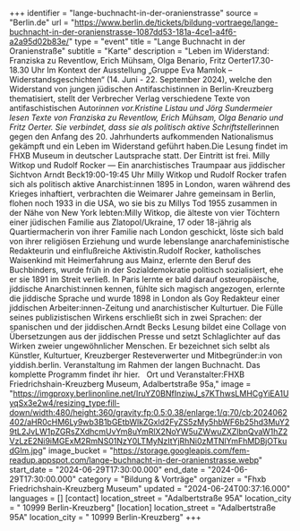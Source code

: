 +++
identifier = "lange-buchnacht-in-der-oranienstrasse"
source = "Berlin.de"
url = "https://www.berlin.de/tickets/bildung-vortraege/lange-buchnacht-in-der-oranienstrasse-1087dd53-181a-4ce1-a4f6-a2a95d02b83e/"
type = "event"
title = "Lange Buchnacht in der Oranienstraße"
subtitle = "Karte"
description = "Leben im Widerstand: Franziska zu Reventlow, Erich Mühsam, Olga Benario, Fritz Oerter17.30-18.30 Uhr Im Kontext der Ausstellung „Gruppe Eva Mamlok – Widerstandsgeschichten“ (14. Juni - 22. September 2024), welche den Widerstand von jungen jüdischen Antifaschistinnen in Berlin-Kreuzberg thematisiert, stellt der Verbrecher Verlag verschiedene Texte von antifaschistischen Autor*innen vor.Kristine Listau und Jörg Sundermeier lesen Texte von Franziska zu Reventlow, Erich Mühsam, Olga Benario und Fritz Oerter. Sie verbindet, dass sie als politisch aktive Schriftsteller*innen gegen den Anfang des 20. Jahrhunderts aufkommenden Nationalismus gekämpft und ein Leben im Widerstand geführt haben.Die Lesung findet im FHXB Museum in deutscher Lautsprache statt. Der Eintritt ist frei. Milly Witkop und Rudolf Rocker — Ein anarchistisches Traumpaar aus jiddischer Sichtvon Arndt Beck19:00-19:45 Uhr Milly Witkop und Rudolf Rocker trafen sich als politisch aktive Anarchist:innen 1895 in London, waren während des Krieges inhaftiert, verbrachten die Weimarer Jahre gemeinsam in Berlin, flohen noch 1933 in die USA, wo sie bis zu Millys Tod 1955 zusammen in der Nähe von New York lebten:Milly Witkop, die älteste von vier Töchtern einer jüdischen Familie aus Zlatopol/Ukraine, 17 oder 18-jährig als Quartiermacherin von ihrer Familie nach London geschickt, löste sich bald von ihrer religiösen Erziehung und wurde lebenslange anarchafeministische Redakteurin und einflußreiche Aktivistin.Rudolf Rocker, katholisches Waisenkind mit Heimerfahrung aus Mainz, erlernte den Beruf des Buchbinders, wurde früh in der Sozialdemokratie politisch sozialisiert, ehe er sie 1891 im Streit verließ. In Paris lernte er bald darauf osteuropäische, jiddische Anarchist:innen kennen, fühlte sich magisch angezogen, erlernte die jiddische Sprache und wurde 1898 in London als Goy Redakteur einer jiddischen Arbeiter:innen-Zeitung und anarchistischer Kulturtuer. Die Fülle seines publizistischen Wirkens erschließt sich in zwei Sprachen: der spanischen und der jiddischen.Arndt Becks Lesung bildet eine Collage von Übersetzungen aus der jiddischen Presse und setzt Schlaglichter auf das Wirken zweier ungewöhnlicher Menschen. Er bezeichnet sich selbt als Künstler, Kulturtuer, Kreuzberger Resteverwerter und Mitbegründer:in von yiddish.berlin. Veranstaltung im Rahmen der langen Buchnacht. Das komplette Programm findet ihr hier.   Ort und Veranstalter:FHXB Friedrichshain-Kreuzberg Museum, Adalbertstraße 95a,"
image = "https://imgproxy.berlinonline.net/IruYZ0BNfInziwJ_s7KThwsLMHCgYiEA1UyqSx3e2w4/resizing_type:fill-down/width:480/height:360/gravity:fp:0.5:0.38/enlarge:1/q:70/cb:2024062402/aHR0cHM6Ly9wb3B1bGEtbWlkZGxld2FyZS5zMy5hbWF6b25hd3MuY29tL2JvLW1pZGRsZXdhcmUvYm8uYmRlX2NoYW5uZWwuZXZlbnQvaW1hZ2VzLzE2Ni9iMGExM2RmNS01NzY0LTMyNzItYjRhNi0zMTNlYmFhMDBjOTkudGlm.jpg"
image_bucket = "https://storage.googleapis.com/fem-readup.appspot.com/lange-buchnacht-in-der-oranienstrasse.webp"
start_date = "2024-06-29T17:30:00.000"
end_date = "2024-06-29T17:30:00.000"
category = "Bildung & Vorträge"
organizer = "Fhxb Friedrichshain-Kreuzberg Museum"
updated = "2024-06-24T00:37:16.000"
languages = []
[contact]
location_street = "Adalbertstraße 95A"
location_city = " 10999 Berlin-Kreuzberg"
[location]
location_street = "Adalbertstraße 95A"
location_city = " 10999 Berlin-Kreuzberg"
+++